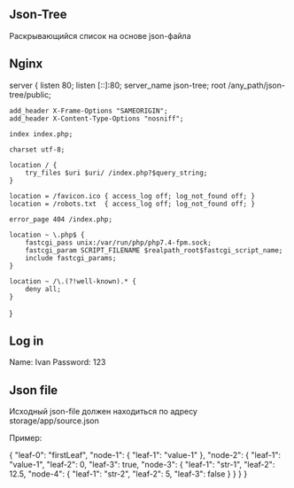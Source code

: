 ## Json-Tree

Раскрывающийся список на основе json-файла

## Nginx

server {
listen 80;
listen [::]:80;
server_name json-tree;
root /any_path/json-tree/public;

    add_header X-Frame-Options "SAMEORIGIN";
    add_header X-Content-Type-Options "nosniff";

    index index.php;

    charset utf-8;

    location / {
        try_files $uri $uri/ /index.php?$query_string;
    }

    location = /favicon.ico { access_log off; log_not_found off; }
    location = /robots.txt  { access_log off; log_not_found off; }

    error_page 404 /index.php;

    location ~ \.php$ {
        fastcgi_pass unix:/var/run/php/php7.4-fpm.sock;
        fastcgi_param SCRIPT_FILENAME $realpath_root$fastcgi_script_name;
        include fastcgi_params;
    }

    location ~ /\.(?!well-known).* {
        deny all;
    }

}

## Log in

Name: Ivan
Password: 123

## Json file

Исходный json-file должен находиться по адресу storage/app/source.json

Пример:

{
"leaf-0": "firstLeaf",
"node-1": {
"leaf-1": "value-1"
},
"node-2": {
"leaf-1": "value-1",
"leaf-2": 0,
"leaf-3": true,
"node-3": {
"leaf-1": "str-1",
"leaf-2": 12.5,
"node-4": {
"leaf-1": "str-2",
"leaf-2": 5,
"leaf-3": false
}
}
}
}
